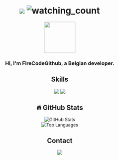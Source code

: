 <!-- Profile Header -->
<h1 align="center">
  <img src="https://readme-typing-svg.herokuapp.com?color=%2336BCF7&lines=Hello%2C+I'm+FireCodeGithub;Welcome+to+my+GitHub+Profile!" />
  <img src="https://widgetbite.com/stats/{random-guid}" alt="watching_count" />
</h1>

<!-- Introduction -->
<p align="center">
  <img src="https://avatars.githubusercontent.com/u/107129871?v=4" width="100" height="100">
</p>
<h3 align="center">Hi, I'm FireCodeGithub, a Belgian developer.</h3>

<!-- Skills Section -->
<h2 align="center">Skills</h2>
<p align="center">
  <img src="https://img.shields.io/badge/HTML5-E34F26?style=for-the-badge&logo=html5&logoColor=white" />
  <img src="https://img.shields.io/badge/Python-3776AB?style=for-the-badge&logo=python&logoColor=white" />
</p>

<!-- Profile Stats Section -->
<h2 align="center">🔥 GitHub Stats</h2>
<div align="center">
  <img src="https://github-readme-stats.vercel.app/api?username=FireCodeGithub&show_icons=true&theme=graywhite" alt="GitHub Stats" />
  <br/>
  <img src="https://github-readme-stats.vercel.app/api/top-langs/?username=FireCodeGithub&layout=compact&theme=graywhite" alt="Top Languages" />
</div>


<style>
  #theme-toggle:hover {
    transform: scale(1.1);
  }
</style>

<!-- Contact Section -->
<h2 align="center">Contact</h2>
<p align="center">
  <a href="mailto:firecodegithub@example.com"><img src="https://img.shields.io/badge/Email-D14836?style=for-the-badge&logo=gmail&logoColor=white" /></a>
</p>

